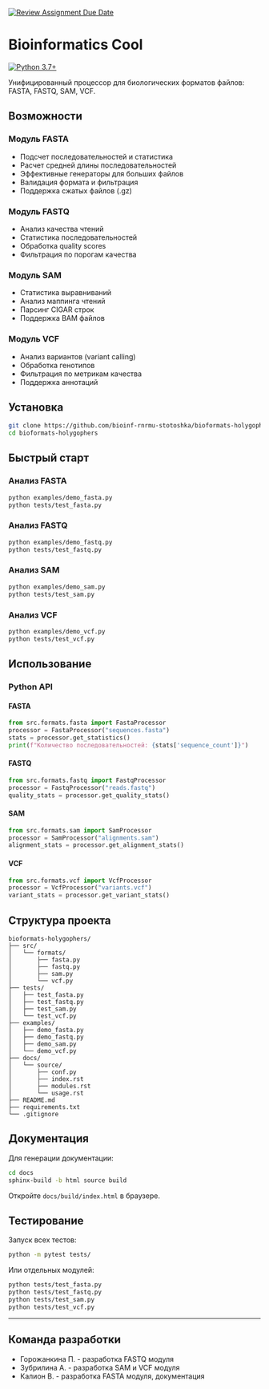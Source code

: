 [![Review Assignment Due Date](https://classroom.github.com/assets/deadline-readme-button-22041afd0340ce965d47ae6ef1cefeee28c7c493a6346c4f15d667ab976d596c.svg)](https://classroom.github.com/a/I6I1ViQv)
# Bioinformatics Cool

[![Python 3.7+](https://img.shields.io/badge/Python-3.7%2B-blue)](https://python.org)

Унифицированный процессор для биологических форматов файлов: FASTA, FASTQ, SAM, VCF.

## Возможности

### Модуль FASTA
- Подсчет последовательностей и статистика
- Расчет средней длины последовательностей
- Эффективные генераторы для больших файлов
- Валидация формата и фильтрация
- Поддержка сжатых файлов (.gz)

### Модуль FASTQ
- Анализ качества чтений
- Статистика последовательностей
- Обработка quality scores
- Фильтрация по порогам качества

### Модуль SAM
- Статистика выравниваний
- Анализ маппинга чтений
- Парсинг CIGAR строк
- Поддержка BAM файлов

### Модуль VCF
- Анализ вариантов (variant calling)
- Обработка генотипов
- Фильтрация по метрикам качества
- Поддержка аннотаций

## Установка

```bash
git clone https://github.com/bioinf-rnrmu-stotoshka/bioformats-holygophers
cd bioformats-holygophers
```

## Быстрый старт

### Анализ FASTA
```bash
python examples/demo_fasta.py
python tests/test_fasta.py
```

### Анализ FASTQ
```bash
python examples/demo_fastq.py
python tests/test_fastq.py
```

### Анализ SAM
```bash
python examples/demo_sam.py
python tests/test_sam.py
```

### Анализ VCF
```bash
python examples/demo_vcf.py
python tests/test_vcf.py
```

## Использование

### Python API

#### FASTA
```python
from src.formats.fasta import FastaProcessor
processor = FastaProcessor("sequences.fasta")
stats = processor.get_statistics()
print(f"Количество последовательностей: {stats['sequence_count']}")
```

#### FASTQ
```python
from src.formats.fastq import FastqProcessor
processor = FastqProcessor("reads.fastq")
quality_stats = processor.get_quality_stats()
```

#### SAM
```python
from src.formats.sam import SamProcessor
processor = SamProcessor("alignments.sam")
alignment_stats = processor.get_alignment_stats()
```

#### VCF
```python
from src.formats.vcf import VcfProcessor
processor = VcfProcessor("variants.vcf")
variant_stats = processor.get_variant_stats()
```

## Структура проекта

```
bioformats-holygophers/
├── src/
│   └── formats/
│       ├── fasta.py
│       ├── fastq.py
│       ├── sam.py
│       └── vcf.py
├── tests/
│   ├── test_fasta.py
│   ├── test_fastq.py
│   ├── test_sam.py
│   └── test_vcf.py
├── examples/
│   ├── demo_fasta.py
│   ├── demo_fastq.py
│   ├── demo_sam.py
│   └── demo_vcf.py
├── docs/
│   └── source/
│       ├── conf.py
│       ├── index.rst
│       ├── modules.rst
│       └── usage.rst
├── README.md
├── requirements.txt
└── .gitignore
```

## Документация

Для генерации документации:

```bash
cd docs
sphinx-build -b html source build
```

Откройте `docs/build/index.html` в браузере.

## Тестирование

Запуск всех тестов:

```bash
python -m pytest tests/
```

Или отдельных модулей:

```bash
python tests/test_fasta.py
python tests/test_fastq.py
python tests/test_sam.py
python tests/test_vcf.py
```
---
## Команда разработки

- Горожанкина П. - разработка FASTQ модуля
- Зубрилина А. - разработка SAM и VCF модуля
- Калион В. - разработка FASTA модуля, документация
